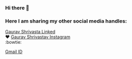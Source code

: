 ### Hi there 👋

<!--
**gaurav21s/gaurav21s** is a ✨ _special_ ✨ repository because its `README.md` (this file) appears on your GitHub profile.

Here are some ideas to get you started:

 . 🔭 I’m currently working on Data Science
 #🌱 I’m currently learning DL and ML
 #🤔 I’m looking for help with DL
 #💬 Ask me about Python

-->
### Here I am sharing my other social media handles:
[Gaurav Shrivasta Linked](https://www.linkedin.com/in/gaurav-shrivastav-5b4611157/) <br>
:heart:
[Gaurav Shrivastav Instagram](https://www.instagram.com/gaurav_21.s/)<br>
:bowtie:

[Gmail ID](https://mail.google.com/mail/u/0/#inbox?compose=jrjtXSnhLvbjbSwGTrszJbKvlbnlmpzmZWQzMwjQwnDdVMpxNgcxMlvMfTTBsGBWpWbDSVzp)
